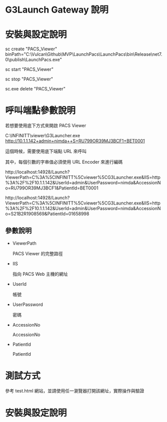 # G3Launch Gateway 說明

# 安裝與設定說明

sc create "PACS_Viewer" binPath="C:\Vulcan\Github\MVP\LaunchPacs\LaunchPacs\bin\Release\net7.0\publish\LaunchPacs.exe"

sc start "PACS_Viewer"

sc stop "PACS_Viewer"

sc.exe delete "PACS_Viewer"

# 呼叫端點參數說明

若想要使用底下方式來開啟 PACS Viewer 

C:\INFINITT\viewer\G3Launcher.exe http://10.1.1.142+admin+nimda++S+RU799OR39MJ3BCF1+BET0001

這個時候，需要使用底下端點 URL 來呼叫

其中，每個引數的字串值必須使用 URL Encoder 來進行編碼

http://localhost:14928/Launch?ViewerPath=C%3A%5CINFINITT%5Cviewer%5CG3Launcher.exe&IIS=http%3A%2F%2F10.1.1.142&UserId=admin&UserPassword=nimda&AccessionNo=RU799OR39MJ3BCF1&PatientId=BET0001

http://localhost:14928/Launch?ViewerPath=C%3A%5CINFINITT%5Cviewer%5CG3Launcher.exe&IIS=http%3A%2F%2F10.1.1.142&UserId=admin&UserPassword=nimda&AccessionNo=S21B2R1908569&PatientId=01658998

## 參數說明

* ViewerPath

  PACS Viewer 的完整路徑

* IIS

  指向 PACS Web 主機的網址

* UserId

  帳號

* UserPassword

  密碼

* AccessionNo

  AccessionNo

* PatientId

  PatientId
  
# 測試方式

參考 test.html 網站，並請使用任一瀏覽器打開該網址，實際操作與驗證

# 安裝與設定說明


